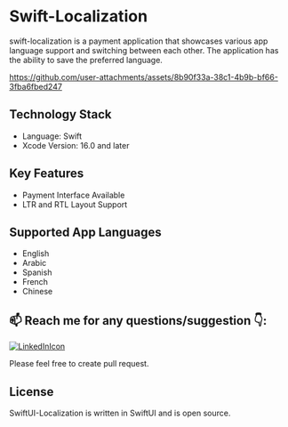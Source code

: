 # Swift-Localization #

swift-localization is a payment application that showcases various app language support and switching between each other. The application has the ability to save the preferred language. 

https://github.com/user-attachments/assets/8b90f33a-38c1-4b9b-bf66-3fba6fbed247

    
## Technology Stack

- Language: Swift 
- Xcode Version: 16.0 and later


## Key Features

- Payment Interface Available
- LTR and RTL Layout Support


## Supported App Languages

- English
- Arabic
- Spanish
- French
- Chinese

## 📫 Reach me for any questions/suggestion :point_down::
[![LinkedInIcon](https://user-images.githubusercontent.com/56787966/180372874-fd85a898-5750-4b51-a39d-bf552e321eb4.png)](https://www.linkedin.com/in/saumil-shah-b954b9101/)

Please feel free to create pull request.

## License

SwiftUI-Localization is written in SwiftUI and is open source.
